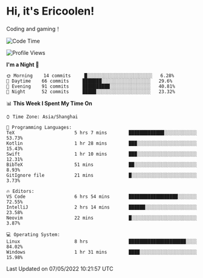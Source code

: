 # Hi, it's Ericoolen!
Coding and gaming！

<!--START_SECTION:waka-->
![Code Time](http://img.shields.io/badge/Code%20Time-230%20hrs%2055%20mins-blue)

![Profile Views](http://img.shields.io/badge/Profile%20Views-0-blue)

**I'm a Night 🦉** 

```text
🌞 Morning    14 commits     █░░░░░░░░░░░░░░░░░░░░░░░░   6.28% 
🌆 Daytime    66 commits     ███████░░░░░░░░░░░░░░░░░░   29.6% 
🌃 Evening    91 commits     ██████████░░░░░░░░░░░░░░░   40.81% 
🌙 Night      52 commits     █████░░░░░░░░░░░░░░░░░░░░   23.32%

```


📊 **This Week I Spent My Time On** 

```text
⌚︎ Time Zone: Asia/Shanghai

💬 Programming Languages: 
TeX                      5 hrs 7 mins        █████████████░░░░░░░░░░░░   53.73% 
Kotlin                   1 hr 28 mins        ███░░░░░░░░░░░░░░░░░░░░░░   15.43% 
Swift                    1 hr 10 mins        ███░░░░░░░░░░░░░░░░░░░░░░   12.31% 
BibTeX                   51 mins             ██░░░░░░░░░░░░░░░░░░░░░░░   8.93% 
GitIgnore file           21 mins             █░░░░░░░░░░░░░░░░░░░░░░░░   3.73%

🔥 Editors: 
VS Code                  6 hrs 54 mins       ██████████████████░░░░░░░   72.55% 
IntelliJ                 2 hrs 14 mins       ██████░░░░░░░░░░░░░░░░░░░   23.58% 
Neovim                   22 mins             █░░░░░░░░░░░░░░░░░░░░░░░░   3.87%

💻 Operating System: 
Linux                    8 hrs               █████████████████████░░░░   84.02% 
Windows                  1 hr 31 mins        ████░░░░░░░░░░░░░░░░░░░░░   15.98%

```


 Last Updated on 07/05/2022 10:21:57 UTC
<!--END_SECTION:waka-->

